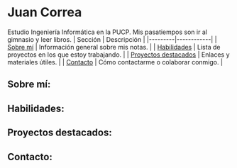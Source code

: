 # Juan Correa
Estudio Ingeniería Informática en la PUCP. Mis pasatiempos son ir al gimnasio y leer libros.
| Sección | Descripción |
|---------|------------|
| [Sobre mí](#sobre-mí) | Información general sobre mis notas. |
| [Habilidades](#habilidades) | Lista de proyectos en los que estoy trabajando. |
| [Proyectos destacados](#proyectos-destacados) | Enlaces y materiales útiles. |
| [Contacto](#contacto) | Cómo contactarme o colaborar conmigo. |

## Sobre mí:
## Habilidades:
## Proyectos destacados:
## Contacto:

